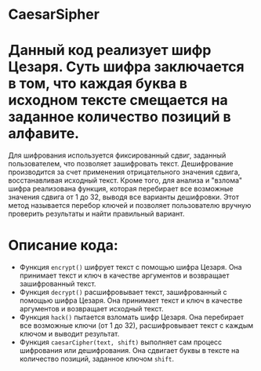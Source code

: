 # CaesarSipher
# Данный код реализует шифр Цезаря. Суть шифра заключается в том, что каждая буква в исходном тексте смещается на заданное количество позиций в алфавите.
Для шифрования используется фиксированный сдвиг, заданный пользователем, что позволяет зашифровать текст. Дешифрование производится за счет применения отрицательного значения сдвига, восстанавливая исходный текст. Кроме того, для анализа и "взлома" шифра реализована функция, которая перебирает все возможные значения сдвига от 1 до 32, выводя все варианты дешифровки. Этот метод называется перебор ключей и позволяет пользователю вручную проверить результаты и найти правильный вариант.
# Описание кода:
* Функция `encrypt()` шифрует текст с помощью шифра Цезаря. Она принимает текст и ключ в качестве аргументов и возвращает зашифрованный текст.
* Функция `decrypt()` расшифровывает текст, зашифрованный с помощью шифра Цезаря. Она принимает текст и ключ в качестве аргументов и возвращает исходный текст.
* Функция `hack()` пытается взломать шифр Цезаря. Она перебирает все возможные ключи (от 1 до 32), расшифровывает текст с каждым ключом и выводит результат. 
* Функция `caesarCipher(text, shift)` выполняет сам процесс шифрования или дешифрования. Она сдвигает буквы в тексте на количество позиций, заданное ключом `shift`. 
